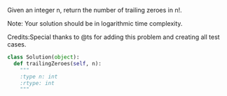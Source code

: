 Given an integer n, return the number of trailing zeroes in n!.

Note: Your solution should be in logarithmic time complexity.

Credits:Special thanks to @ts for adding this problem and creating all test cases.


```python
class Solution(object):
  def trailingZeroes(self, n):
    """
    :type n: int
    :rtype: int
    """
```
